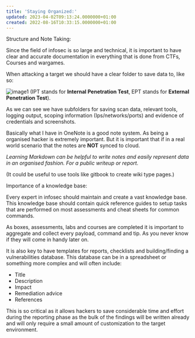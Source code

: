 ```yaml
---
title: 'Staying Organized:'
updated: 2023-04-02T09:13:24.0000000+01:00
created: 2022-08-16T10:33:15.0000000+01:00
---
```


Structure and Note Taking:

Since the field of infosec is so large and technical, it is important to have clear and accurate documentation in everything that is done from CTFs, Courses and wargames.

When attacking a target we should have a clear folder to save data to, like so:

![image1](../../../../_resources/image1-67.png)
(IPT stands for **Internal Penetration Test**, EPT stands for **External Penetration Test**).

As we can see we have subfolders for saving scan data, relevant tools, logging output, scoping information (Ips/networks/ports) and evidence of credentials and screenshots.

Basically what I have in OneNote is a good note system. As being a organised hacker is extremely important.
But it is important that if in a real world scenario that the notes are **NOT** synced to cloud.

*Learning Markdown can be helpful to write notes and easily represent data in an organised fashion. For a public writeup or report.*

(It could be useful to use tools like gitbook to create wiki type pages.)

Importance of a knowledge base:

Every expert in infosec should maintain and create a vast knowledge base. This knowledge base should contain quick reference guides to setup tasks that are performed on most assessments and cheat sheets for common commands.

As boxes, assessments, labs and courses are completed it is important to aggregate and collect every payload, command and tip. As you never know if they will come in handy later on.

It is also key to have templates for reports, checklists and building/finding a vulnerabilities database. This database can be in a spreadsheet or something more complex and will often include:

- Title
- Description
- Impact
- Remediation advice
- References

This is so critical as it allows hackers to save considerable time and effort during the reporting phase as the bulk of the findings will be written already and will only require a small amount of customization to the target environment.

